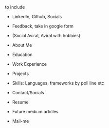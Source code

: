 to include 
- LinkedIn, Github, Socials
- Feedback, take in google form
- (Social Aviral, Aviral with hobbies)

- About Me
- Education
- Work Experience
- Projects 
- Skills: Languages, frameworks by poll line etc
- Contact/Socials
- Resume
- Future medium articles
- Mail-me